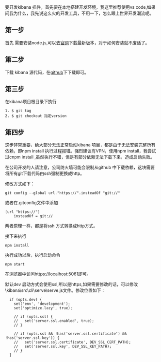要开发kibana 插件，首先要在本地搭建开发环境，我这里推荐使用vs code,如果问我为什么，我先说这么火的开发工具，不用一下，怎么跟上世界开发潮流呢。

## 第一步

首先 需要安装node.js,可以去[官网](https://nodejs.org/en/)下载最新版本，对于如何安装就不废话了。

## 第二步

下载 kibana 源代码，在[github](https://github.com/elastic/kibana)下下载即可。

## 第三步

在kibana项目根目录下执行

```
1. $ git tag
2. $ git checkout 指定version
```

## 第四步

这步非常重要，绝大部分无法正常启动kibana 项目，都是由于无法安装完整所有依赖，即npm install 执行过程报错。强烈建议有VPN，使用npm install，我尝试过cnpm install ,虽然执行不错，但是有部分依赖无法下载下来，造成启动失败。

在公司开发的人请注意，公司防火墙可能会限制从github 中下载依赖，这块需要将所有git下载代码由ssh强制更换成http。

修改方式如下：

```
git config --global url."https://".insteadOf "git://"
```

或者在.gitconfig文件中添加

```
[url "https://"]
	insteadOf = git://
```

两者原理一样，都是将ssh 方式转换成http方式。



接下来执行

```
npm install
```

执行成功以后，执行启动命令

```
npm start
```

在浏览器中访问https://localhost:5061即可。

默认dev 启动方式会使用ssl,所以是https,如果需要修改的话，可以修改\kibana\src\cli\serve\serve.js文件。修改位置如下：

```
  if (opts.dev) {
    set('env', 'development');
    set('optimize.lazy', true);

    // if (opts.ssl) {
    //   set('server.ssl.enabled', true);
    // }

    // if (opts.ssl && !has('server.ssl.certificate') && !has('server.ssl.key')) {
    //   set('server.ssl.certificate', DEV_SSL_CERT_PATH);
    //   set('server.ssl.key', DEV_SSL_KEY_PATH);
    // }
  }
```



